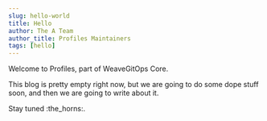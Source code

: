 ```yaml
---
slug: hello-world
title: Hello
author: The A Team
author_title: Profiles Maintainers
tags: [hello]
---
```


Welcome to Profiles, part of WeaveGitOps Core.

<!--truncate-->

This blog is pretty empty right now, but we are going to do some dope stuff soon,
and then we are going to write about it.

Stay tuned :the_horns:.

